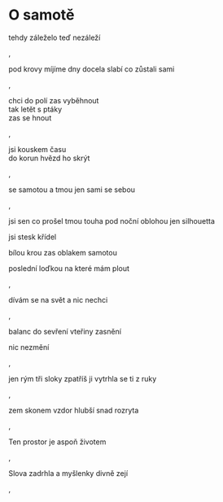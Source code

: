 O samotě
========

tehdy záleželo
  teď nezáleží

,

pod krovy
míjíme dny
docela slabí
co zůstali sami

,

chci do polí
zas vyběhnout  
tak letět s ptáky  
zas se hnout

,

jsi kouskem času  
do korun hvězd ho skrýt

,


se samotou
a tmou
jen sami
se sebou

,

jsi sen
co prošel tmou
touha
pod noční oblohou
jen silhouetta

jsi stesk křídel

bílou krou
zas oblakem
samotou

poslední loďkou
na které mám plout

,

dívám se na svět
  a nic nechci

,

balanc    do sevření
vteřiny
   zasnění

nic nezmění

,

jen rým   tři sloky
zpatříš ji
vytrhla    se ti z ruky

,

zem skonem  vzdor
hlubší
snad rozryta

,

Ten prostor
  je aspoň životem

,

Slova zadrhla
  a myšlenky divně zejí

,
